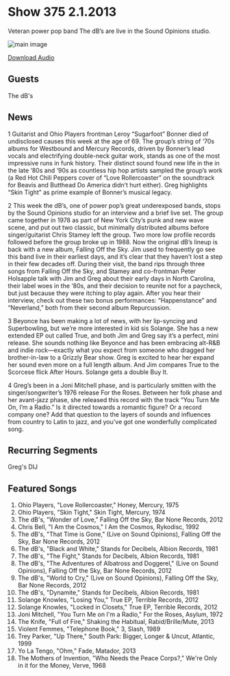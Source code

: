 # Show 375 2.1.2013
Veteran power pop band The dB’s are live in the Sound Opinions studio.

![main image](http://www.soundopinions.org/images/2013/thedbs.jpg)

[Download Audio](http://audio.soundopinions.org/streams/2013/02/so_20130201.m3u)

## Guests
The dB's

## News
1 Guitarist and Ohio Players frontman Leroy “Sugarfoot” Bonner died of undisclosed causes this week at the age of 69. The group’s string of ‘70s albums for Westbound and Mercury Records, driven by Bonner’s lead vocals and electrifying double-neck guitar work, stands as one of the most impressive runs in funk history. Their distinct sound found new life in the in the late ‘80s and ‘90s as countless hip hop artists sampled the group’s work (a Red Hot Chili Peppers cover of “Love Rollercoaster” on the soundtrack for Beavis and Butthead Do America didn’t hurt either). Greg highlights “Skin Tight” as prime example of Bonner’s musical legacy.

 2 This week the dB’s, one of power pop’s great underexposed bands, stops by the Sound Opinions studio for an interview and a brief live set. The group came together in 1978 as part of New York City’s punk and new wave scene, and put out two classic, but minimally distributed albums before singer/guitarist Chris Stamey left the group. Two more low profile records followed before the group broke up in 1988. Now the original dB’s lineup is back with a new album, Falling Off the Sky. Jim used to frequently go see this band live in their earliest days, and it’s clear that they haven’t lost a step in their few decades off. During their visit, the band rips through three songs from Falling Off the Sky, and Stamey and co-frontman Peter Holsapple talk with Jim and Greg about their early days in North Carolina, their label woes in the ‘80s, and their decision to reunite not for a paycheck, but just because they were itching to play again. After you hear their interview, check out these two bonus performances: “Happenstance” and “Neverland,” both from their second album Repurcussion.

3 Beyonce has been making a lot of news, with her lip-syncing and Superbowling, but we’re more interested in kid sis Solange. She has a new extended EP out called True, and both Jim and Greg say it’s a perfect, mini release. She sounds nothing like Beyonce and has been embracing alt-R&B and indie rock—exactly what you expect from someone who dragged her brother-in-law to a Grizzly Bear show. Greg is excited to hear her expand her sound even more on a full length album. And Jim compares True to the Scorcese flick After Hours. Solange gets a double Buy It.

4 Greg’s been in a Joni Mitchell phase, and is particularly smitten with the singer/songwriter’s 1976 release For the Roses. Between her folk phase and her avant-jazz phase, she released this record with the track “You Turn Me On, I’m a Radio.” Is it directed towards a romantic figure? Or a record company one? Add that question to the layers of sounds and influences from country to Latin to jazz, and you’ve got one wonderfully complicated song.

## Recurring Segments
Greg's DIJ

## Featured Songs
1. Ohio Players, "Love Rollercoaster," Honey, Mercury, 1975
2. Ohio Players, "Skin Tight," Skin Tight, Mercury, 1974
3. The dB's, "Wonder of Love," Falling Off the Sky, Bar None Records, 2012
4. Chris Bell, "I Am the Cosmos," I Am the Cosmos, Rykodisc, 1992
5. The dB's, "That Time is Gone," (Live on Sound Opinions), Falling Off the Sky, Bar None Records, 2012
6. The dB's, "Black and White," Stands for Decibels, Albion Records, 1981
7. The dB's, "The Fight," Stands for Decibels, Albion Records, 1981
8. The dB's, "The Adventures of Albatross and Doggerel," (Live on Sound Opinions), Falling Off the Sky, Bar None Records, 2012
9. The dB's, "World to Cry," (Live on Sound Opinions), Falling Off the Sky, Bar None Records, 2012
10. The dB's, "Dynamite," Stands for Decibels, Albion Records, 1981
11. Solange Knowles, "Losing You," True EP, Terrible Records, 2012
12. Solange Knowles, "Locked in Closets," True EP, Terrible Records, 2012
13. Joni Mitchell, "You Turn Me on I'm a Radio," For the Roses, Asylum, 1972
14. The Knife, "Full of Fire," Shaking the Habitual, Rabid/Brille/Mute, 2013
15. Violent Femmes, "Telephone Book," 3, Slash, 1989
16. Trey Parker, "Up There," South Park: Bigger, Longer & Uncut, Atlantic, 1999
17. Yo La Tengo, "Ohm," Fade, Matador, 2013
18. The Mothers of Invention, "Who Needs the Peace Corps?," We're Only in it for the Money, Verve, 1968
